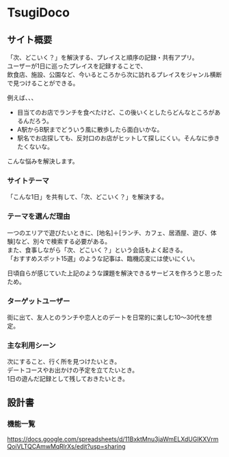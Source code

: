 # TsugiDoco

## サイト概要
「次、どこいく？」を解決する、プレイスと順序の記録・共有アプリ。  
ユーザーが1日に巡ったプレイスを記録することで、  
飲食店、施設、公園など、今いるところから次に訪れるプレイスをジャンル横断で見つけることができる。  

例えば、、、  

- 目当てのお店でランチを食べたけど、この後いくとしたらどんなところがあるんだろう。
- A駅からB駅までどういう風に散歩したら面白いかな。
- 駅名でお店探しても、反対口のお店がヒットして探しにくい。そんなに歩きたくないな。

こんな悩みを解決します。  


### サイトテーマ
「こんな1日」を共有して、「次、どこいく？」を解決する。  

### テーマを選んだ理由
一つのエリアで遊びたいときに、[地名]＋[ランチ、カフェ、居酒屋、遊び、体験]など、別々で検索する必要がある。  
また、食事しながら「次、どこいく？」という会話もよく起きる。  
「おすすめスポット15選」のような記事は、臨機応変には使いにくい。  

日頃自らが感じていた上記のような課題を解決できるサービスを作ろうと思ったため。  

### ターゲットユーザー
街に出て、友人とのランチや恋人とのデートを日常的に楽しむ10〜30代を想定。  

### 主な利用シーン
次にすること、行く所を見つけたいとき。  
デートコースやお出かけの予定を立てたいとき。  
1日の遊んだ記録として残しておきたいとき。  

## 設計書

### 機能一覧
https://docs.google.com/spreadsheets/d/11BxktMnu3jaWmELXdUGlKXVrmQoiVLTQCAmwMqRlrXs/edit?usp=sharing  

